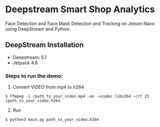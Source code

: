 # Deepstream Smart Shop Analytics

Face Detection and Face Mask Detection and Tracking on Jetson Nano using DeepStream and Python.

## DeepStream Installation

- Deepstream: 5.1
- Jetpack 4.6

### Steps to run the demo:

1. Convert VIDEO from mp4 to h264
```
$ ffmpeg -i /path_to_your_video.mp4 -an -vcodec libx264 -crf 23 /path_to_your_video.h264
```

2. Run
```
$ python3 main.py path_to_your_video.h264
```
